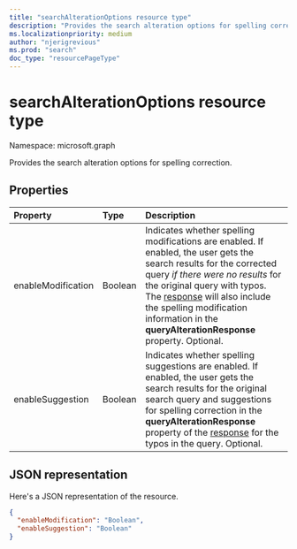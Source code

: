 ```yaml
---
title: "searchAlterationOptions resource type"
description: "Provides the search alteration options for spelling correction."
ms.localizationpriority: medium
author: "njerigrevious"
ms.prod: "search"
doc_type: "resourcePageType"
---
```


# searchAlterationOptions resource type

Namespace: microsoft.graph

Provides the search alteration options for spelling correction.

## Properties

| Property     | Type        | Description |
|:-------------|:------------|:------------|
|enableModification|Boolean|Indicates whether spelling modifications are enabled. If enabled, the user gets the search results for the corrected query *if there were no results* for the original query with typos. The [response](/graph/api/resources/searchresponse) will also include the spelling modification information in the **queryAlterationResponse** property. Optional.|
|enableSuggestion|Boolean|Indicates whether spelling suggestions are enabled. If enabled, the user gets the search results for the original search query and suggestions for spelling correction in the **queryAlterationResponse** property of the [response](/graph/api/resources/searchresponse) for the typos in the query. Optional.|

## JSON representation

Here's a JSON representation of the resource.

<!-- {
  "blockType": "resource",
  "optionalProperties": [

  ],
  "@odata.type": "microsoft.graph.searchAlterationOptions",
  "baseType": null
}-->

```json
{
  "enableModification": "Boolean",
  "enableSuggestion": "Boolean"
}
```

<!-- uuid: 16cd6b66-4b1a-43a1-adaf-3a886856ed98
2019-02-04 14:57:30 UTC -->
<!-- {
  "type": "#page.annotation",
  "description": "searchAlterationOptions resource",
  "keywords": "",
  "section": "documentation",
  "tocPath": ""
}-->
